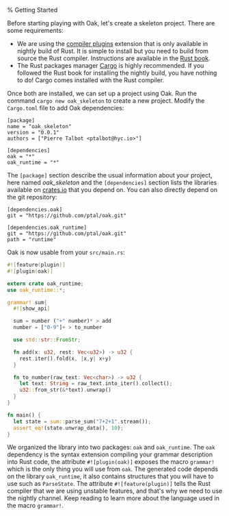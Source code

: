 % Getting Started

Before starting playing with Oak, let's create a skeleton project. There are some requirements:

* We are using the [compiler plugins](https://doc.rust-lang.org/book/compiler-plugins.html) extension that is only available in nightly build of Rust. It is simple to install but you need to build from source the Rust compiler. Instructions are available in the [Rust book](http://doc.rust-lang.org/book/nightly-rust.html).
* The Rust packages manager [Cargo](http://doc.crates.io/) is highly recommended. If you followed the Rust book for installing the nightly build, you have nothing to do! Cargo comes installed with the Rust compiler.

Once both are installed, we can set up a project using Oak. Run the command `cargo new oak_skeleton` to create a new project. Modify the `Cargo.toml` file to add Oak dependencies:

```
[package]
name = "oak_skeleton"
version = "0.0.1"
authors = ["Pierre Talbot <ptalbot@hyc.io>"]

[dependencies]
oak = "*"
oak_runtime = "*"
```

The `[package]` section describe the usual information about your project, here named *oak_skeleton* and the `[dependencies]` section lists the libraries available on [crates.io](http://crates.io/) that you depend on. You can also directly depend on the git repository:

```
[dependencies.oak]
git = "https://github.com/ptal/oak.git"

[dependencies.oak_runtime]
git = "https://github.com/ptal/oak.git"
path = "runtime"
```

Oak is now usable from your `src/main.rs`:

```rust
#![feature(plugin)]
#![plugin(oak)]

extern crate oak_runtime;
use oak_runtime::*;

grammar! sum{
  #![show_api]

  sum = number ("+" number)* > add
  number = ["0-9"]+ > to_number

  use std::str::FromStr;

  fn add(x: u32, rest: Vec<u32>) -> u32 {
    rest.iter().fold(x, |x,y| x+y)
  }

  fn to_number(raw_text: Vec<char>) -> u32 {
    let text: String = raw_text.into_iter().collect();
    u32::from_str(&*text).unwrap()
  }
}

fn main() {
  let state = sum::parse_sum("7+2+1".stream());
  assert_eq!(state.unwrap_data(), 10);
}
```

We organized the library into two packages: `oak` and `oak_runtime`. The `oak` dependency is the syntax extension compiling your grammar description into Rust code, the attribute `#![plugin(oak)]` exposes the macro `grammar!` which is the only thing you will use from `oak`. The generated code depends on the library `oak_runtime`, it also contains structures that you will have to use such as `ParseState`. The attribute `#![feature(plugin)]` tells the Rust compiler that we are using unstable features, and that's why we need to use the nightly channel. Keep reading to learn more about the language used in the macro `grammar!`.
